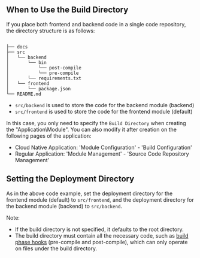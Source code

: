 ## When to Use the Build Directory

If you place both frontend and backend code in a single code repository, the directory structure is as follows:

```

├── docs
├── src
│   └── backend
│       └── bin
│           └── post-compile
│           └── pre-compile
│       └── requirements.txt
│   └── frontend
│       └── package.json
└── README.md
```

- `src/backend` is used to store the code for the backend module (backend)
- `src/frontend` is used to store the code for the frontend module (default)

In this case, you only need to specify the `Build Directory` when creating the "Application\Module". You can also modify it after creation on the following pages of the application:

- Cloud Native Application: 'Module Configuration' - 'Build Configuration'
- Regular Application: 'Module Management' - 'Source Code Repository Management'

## Setting the Deployment Directory

As in the above code example, set the deployment directory for the frontend module (default) to `src/frontend`, and the deployment directory for the backend module (backend) to `src/backend`.

Note:

- If the build directory is not specified, it defaults to the root directory.
- The build directory must contain all the necessary code, such as [build phase hooks](./build_hooks.md) (pre-compile and post-compile), which can only operate on files under the build directory.